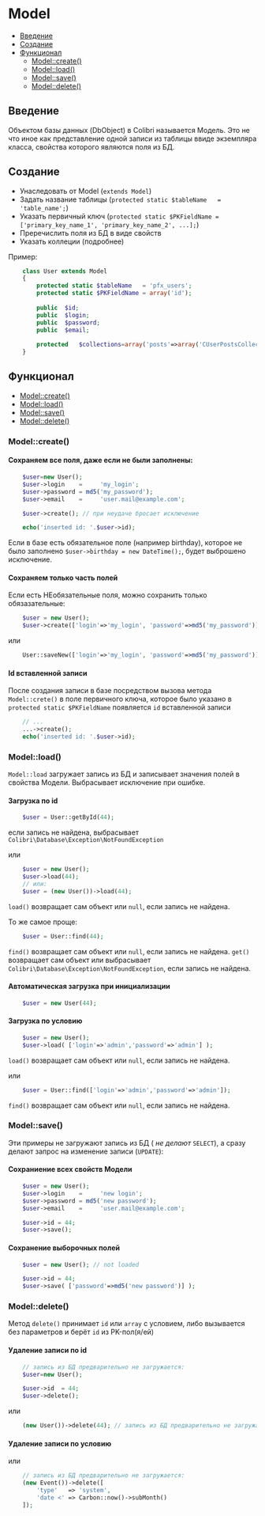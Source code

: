 Model
=====

- [Введение](#Введение)
- [Создание](#Создание)
- [Функционал](#Функционал)
  - [Model::create()](#modelcreate)
  - [Model::load()](#modelload)
  - [Model::save()](#modelsave)
  - [Model::delete()](#Modeldelete)

Введение
--------

Объектом базы данных (DbObject) в Colibri называется Модель. Это не что иное как представление
одной записи из таблицы ввиде экземпляра класса, свойства которого являются поля из БД.

Создание
--------

- Унаследовать от Model (`extends Model`)
- Задать название таблицы (`protected static $tableName   = 'table_name';`)
- Указать первичный ключ  (`protected static $PKFieldName = ['primary_key_name_1', 'primary_key_name_2', ...];`)
- Преречислить поля из БД в виде свойств
- Указать коллеции (подробнее)

Пример:
```php
	class User extends Model
	{
		protected static $tableName   = 'pfx_users';
		protected static $PKFieldName = array('id');
		
		public	$id;
		public	$login;
		public	$password;
		public	$email;
		
		protected	$collections=array('posts'=>array('CUserPostsCollection',null));
	}
```

Функционал
----------

- [Model::create()](#modelcreate)
- [Model::load()](#modelload)
- [Model::save()](#modeltsave)
- [Model::delete()](#modeldelete)


### Model::create()

#### Сохраняем все поля, даже если не были заполнены:
```php
    $user=new User();
    $user->login    =     'my_login';
    $user->password = md5('my_password');
    $user->email    =     'user.mail@example.com';

    $user->create(); // при неудаче бросает исключение

    echo('inserted id: '.$user->id);
```
Если в базе есть обязательное поле (например birthday), которое не было заполнено `$user->birthday = new DateTime();`,
будет выброшено исключение.

#### Сохраняем только часть полей

Если есть НЕобязательные поля, можно сохранить только обязазательные:
```php
    $user = new User();
    $user->create(['login'=>'my_login', 'password'=>md5('my_password')]);
```
или
```php
    User::saveNew(['login'=>'my_login', 'password'=>md5('my_password')]);
```
#### Id вставленной записи

После создания записи в базе посредством вызова метода `Model::crete()`
в поле первичного ключа, которое было указано в `protected static $PKFieldName` появляется `id` вставленной записи
```php
	// ...
	...->create();
	echo('inserted id: '.$user->id);
```

### Model::load()

`Model::load` загружает запись из БД и записывает значения полей в свойства Модели.
Выбрасывает исключение при ошибке.

#### Загрузка по id
```php
    $user = User::getById(44);
```
если запись не найдена, выбрасывает `Colibri\Database\Exception\NotFoundException`

или
```php
    $user = new User();
    $user->load(44);
    // или:
    $user = (new User())->load(44);
```
`load()` возвращает сам объект или `null`, если запись не найдена.

То же самое проще:
```php
    $user = User::find(44);
```
`find()` возвращает сам объект или `null`, если запись не найдена.
`get()` возвращает сам объект или выбрасывает `Colibri\Database\Exception\NotFoundException`, если запись не найдена.

#### Автоматическая загрузка при инициализации
```php
    $user = new User(44);
```
#### Загрузка по условию
```php
    $user = new User();
    $user->load( ['login'=>'admin','password'=>'admin'] );
```
`load()` возвращает сам объект или `null`, если запись не найдена.

или
```php
    $user = User::find(['login'=>'admin','password'=>'admin']);
```
`find()` возвращает сам объект или `null`, если запись не найдена.

### Model::save()

Эти примеры не загружают запись из БД ( _не делают_ `SELECT`),
а сразу делают запрос на изменение записи (`UPDATE`):

#### Сохраниение всех свойств Модели
```php
    $user = new User();
    $user->login    =     'new login';
    $user->password = md5('new password');
    $user->email    =     'user.mail@example.com';

    $user->id = 44;
    $user->save();
```
#### Сохранение выборочных полей
```php
    $user = new User(); // not loaded

    $user->id = 44;
    $user->save( ['password'=>md5('new password')] );
```


### Model::delete()
Метод `delete()` принимает `id` или `array` с условием, либо вызывается без параметров и берёт `id` из PK-пол(я/ей)
#### Удаление записи по id
```php
    // запись из БД предварительно не загружается:
    $user=new User();

    $user->id  = 44;
    $user->delete();
```
или
```php
    (new User())->delete(44); // запись из БД предварительно не загружается
```
#### Удаление записи по условию
или
```php
    // запись из БД предварительно не загружается:
    (new Event())->delete([
        'type'   => 'system',
        'date <' => Carbon::now()->subMonth()
    ]);
```
